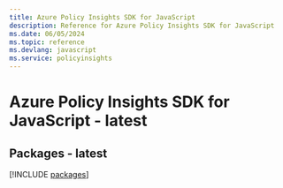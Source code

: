 ```yaml
---
title: Azure Policy Insights SDK for JavaScript
description: Reference for Azure Policy Insights SDK for JavaScript
ms.date: 06/05/2024
ms.topic: reference
ms.devlang: javascript
ms.service: policyinsights
---
```

# Azure Policy Insights SDK for JavaScript - latest
## Packages - latest
[!INCLUDE [packages](policy-insights-index.md)]